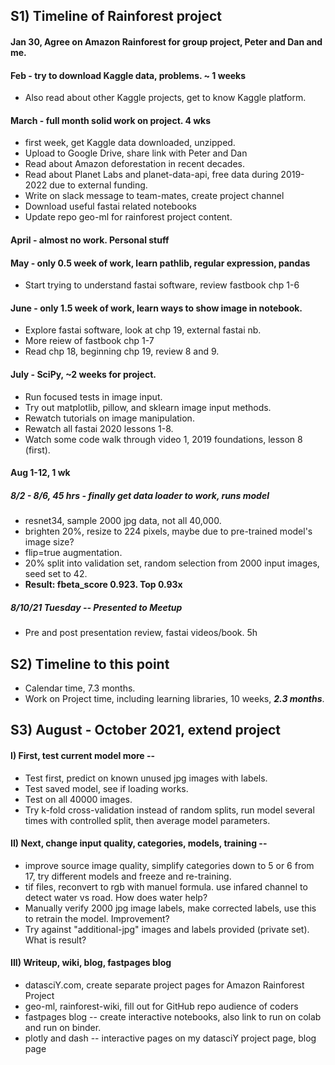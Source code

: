 ## S1) Timeline of Rainforest project  

#### Jan 30, Agree on Amazon Rainforest for group project, Peter and Dan and me.  

#### Feb - try to download Kaggle data, problems.  ~ 1 weeks
 * Also read about other Kaggle projects, get to know Kaggle platform.  

#### March - full month solid work on project. 4 wks  
 * first week, get Kaggle data downloaded, unzipped.  
 * Upload to Google Drive, share link with Peter and Dan  
 * Read about Amazon deforestation in recent decades.  
 * Read about Planet Labs and planet-data-api, free data during 2019-2022 due to external funding.  
 * Write on slack message to team-mates, create project channel  
 * Download useful fastai related notebooks  
 * Update repo geo-ml for rainforest project content.  

#### April - almost no work.  Personal stuff  

#### May - only 0.5 week of work, learn pathlib, regular expression, pandas
 * Start trying to understand fastai software, review fastbook chp 1-6

#### June - only 1.5 week of work, learn ways to show image in notebook.
 * Explore fastai software, look at chp 19, external fastai nb.  
 * More reiew of fastbook chp 1-7
 * Read chp 18, beginning chp 19, review 8 and 9. 

#### July - SciPy, ~2 weeks for project.  
 * Run focused tests in image input.  
 * Try out matplotlib, pillow, and sklearn image input methods.  
 * Rewatch tutorials on image manipulation. 
 * Rewatch all fastai 2020 lessons 1-8.  
 * Watch some code walk through video 1, 2019 foundations, lesson 8 (first).  

#### Aug 1-12, 1 wk

##### 8/2 - 8/6, 45 hrs - finally get data loader to work, runs model  
 * resnet34, sample 2000 jpg data, not all 40,000.  
 * brighten 20%, resize to 224 pixels, maybe due to pre-trained model's image size?  
 * flip=true augmentation. 
 * 20% split into validation set, random selection from 2000 input images, seed set to 42.  
 * **Result: fbeta_score 0.923.  Top 0.93x**  
 
##### 8/10/21 Tuesday -- Presented to Meetup
 * Pre and post presentation review, fastai videos/book. 5h 

## S2) Timeline to this point  
 * Calendar time, 7.3 months.  
 * Work on Project time, including learning libraries, 10 weeks, ***2.3 months***.  

## S3) August - October 2021, extend project  

#### I) First, test current model more --  
 * Test first, predict on known unused jpg images with labels.  
 * Test saved model, see if loading works.  
 * Test on all 40000 images. 
 * Try k-fold cross-validation instead of random splits, run model several times with controlled split, then average model parameters.  

#### II) Next, change input quality, categories, models, training --
 * improve source image quality, simplify categories down to 5 or 6 from 17, try different models and freeze and re-training.  
 * tif files, reconvert to rgb with manuel formula. use infared channel to detect water vs road.  How does water help?   
 * Manually verify 2000 jpg image labels, make corrected labels, use this to retrain the model.  Improvement?  
 * Try against "additional-jpg" images and labels provided (private set).  What is result?  
 
 #### III) Writeup, wiki, blog, fastpages blog  
  * datasciY.com, create separate project pages for Amazon Rainforest Project  
  * geo-ml, rainforest-wiki, fill out for GitHub repo audience of coders  
  * fastpages blog -- create interactive notebooks, also link to run on colab and run on binder.  
  * plotly and dash -- interactive pages on my datasciY project page, blog page  
 
